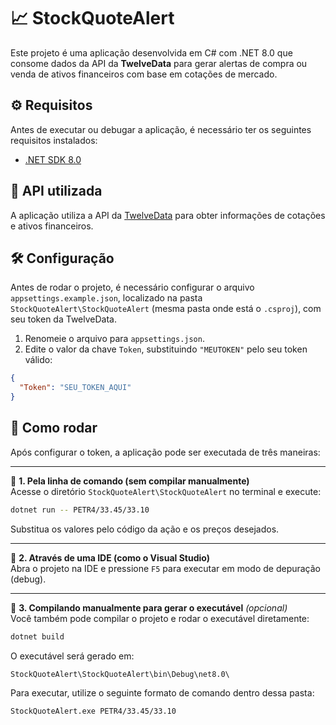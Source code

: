 # 📈 StockQuoteAlert

Este projeto é uma aplicação desenvolvida em C# com .NET 8.0 que consome dados da API da **TwelveData** para gerar alertas de compra ou venda de ativos financeiros com base em cotações de mercado.

## ⚙️ Requisitos

Antes de executar ou debugar a aplicação, é necessário ter os seguintes requisitos instalados:

- [.NET SDK 8.0](https://dotnet.microsoft.com/download/dotnet/8.0)

## 🔌 API utilizada

A aplicação utiliza a API da [TwelveData](https://twelvedata.com/) para obter informações de cotações e ativos financeiros.

## 🛠️ Configuração

Antes de rodar o projeto, é necessário configurar o arquivo `appsettings.example.json`, localizado na pasta `StockQuoteAlert\StockQuoteAlert` (mesma pasta onde está o `.csproj`), com seu token da TwelveData.

1. Renomeie o arquivo para `appsettings.json`.
2. Edite o valor da chave `Token`, substituindo `"MEUTOKEN"` pelo seu token válido:

```json
{
  "Token": "SEU_TOKEN_AQUI"
}
```

## 🚀 Como rodar

Após configurar o token, a aplicação pode ser executada de três maneiras:

---

🔹 **1. Pela linha de comando (sem compilar manualmente)**  
Acesse o diretório `StockQuoteAlert\StockQuoteAlert` no terminal e execute:

```bash
dotnet run -- PETR4/33.45/33.10
```

Substitua os valores pelo código da ação e os preços desejados.

---

🔹 **2. Através de uma IDE (como o Visual Studio)**  
Abra o projeto na IDE e pressione `F5` para executar em modo de depuração (debug).

---

🔹 **3. Compilando manualmente para gerar o executável** *(opcional)*  
Você também pode compilar o projeto e rodar o executável diretamente:

```bash
dotnet build
```

O executável será gerado em:

```
StockQuoteAlert\StockQuoteAlert\bin\Debug\net8.0\
```

Para executar, utilize o seguinte formato de comando dentro dessa pasta:

```bash
StockQuoteAlert.exe PETR4/33.45/33.10
```
